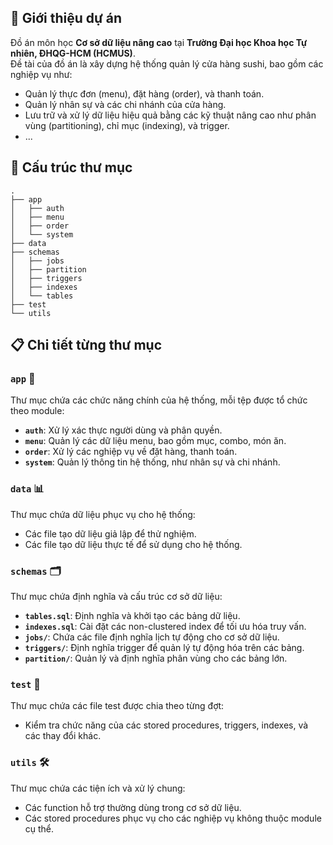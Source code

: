 ## 📖 Giới thiệu dự án

Đồ án môn học **Cơ sở dữ liệu nâng cao** tại **Trường Đại học Khoa học Tự nhiên, ĐHQG-HCM (HCMUS)**.  
Đề tài của đồ án là xây dựng hệ thống quản lý cửa hàng sushi, bao gồm các nghiệp vụ như:

- Quản lý thực đơn (menu), đặt hàng (order), và thanh toán.
- Quản lý nhân sự và các chi nhánh của cửa hàng.
- Lưu trữ và xử lý dữ liệu hiệu quả bằng các kỹ thuật nâng cao như phân vùng (partitioning), chỉ mục (indexing), và trigger.
- ...

## 📂 Cấu trúc thư mục

```plaintext
.
├── app
│   ├── auth
│   ├── menu
│   ├── order
│   └── system
├── data
├── schemas
│   ├── jobs
│   ├── partition
│   ├── triggers
│   ├── indexes
│   └── tables
├── test
└── utils
```

## 📋 Chi tiết từng thư mục

### `app` 📌

Thư mục chứa các chức năng chính của hệ thống, mỗi tệp được tổ chức theo module:

- **`auth`**: Xử lý xác thực người dùng và phân quyền.
- **`menu`**: Quản lý các dữ liệu menu, bao gồm mục, combo, món ăn.
- **`order`**: Xử lý các nghiệp vụ về đặt hàng, thanh toán.
- **`system`**: Quản lý thông tin hệ thống, như nhân sự và chi nhánh.

### `data` 📊

Thư mục chứa dữ liệu phục vụ cho hệ thống:

- Các file tạo dữ liệu giả lập để thử nghiệm.
- Các file tạo dữ liệu thực tế để sử dụng cho hệ thống.

### `schemas` 🗂️

Thư mục chứa định nghĩa và cấu trúc cơ sở dữ liệu:

- **`tables.sql`**: Định nghĩa và khởi tạo các bảng dữ liệu.
- **`indexes.sql`**: Cài đặt các non-clustered index để tối ưu hóa truy vấn.
- **`jobs/`**: Chứa các file định nghĩa lịch tự động cho cơ sở dữ liệu.
- **`triggers/`**: Định nghĩa trigger để quản lý tự động hóa trên các bảng.
- **`partition/`**: Quản lý và định nghĩa phân vùng cho các bảng lớn.

### `test` 🧪

Thư mục chứa các file test được chia theo từng đợt:

- Kiểm tra chức năng của các stored procedures, triggers, indexes, và các thay đổi khác.

### `utils` 🛠️

Thư mục chứa các tiện ích và xử lý chung:

- Các function hỗ trợ thường dùng trong cơ sở dữ liệu.
- Các stored procedures phục vụ cho các nghiệp vụ không thuộc module cụ thể.
